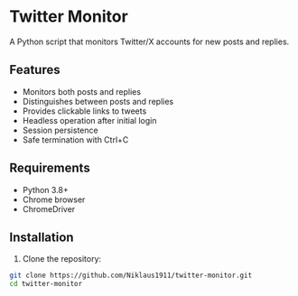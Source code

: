 # Twitter Monitor

A Python script that monitors Twitter/X accounts for new posts and replies.

## Features

- Monitors both posts and replies
- Distinguishes between posts and replies
- Provides clickable links to tweets
- Headless operation after initial login
- Session persistence
- Safe termination with Ctrl+C

## Requirements

- Python 3.8+
- Chrome browser
- ChromeDriver

## Installation

1. Clone the repository:
```bash
git clone https://github.com/Niklaus1911/twitter-monitor.git
cd twitter-monitor
